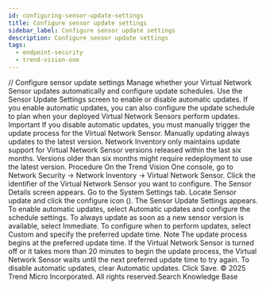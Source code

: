 ```yaml
---
id: configuring-sensor-update-settings
title: Configure sensor update settings
sidebar_label: Configure sensor update settings
description: Configure sensor update settings
tags:
  - endpoint-security
  - trend-vision-one
---
```


/*<![CDATA[*/ $('#title').html($('meta[name=map-description]').attr('content')); /*]]>*/ Configure sensor update settings Manage whether your Virtual Network Sensor updates automatically and configure update schedules. Use the Sensor Update Settings screen to enable or disable automatic updates. If you enable automatic updates, you can also configure the update schedule to plan when your deployed Virtual Network Sensors perform updates. Important If you disable automatic updates, you must manually trigger the update process for the Virtual Network Sensor. Manually updating always updates to the latest version. Network Inventory only maintains update support for Virtual Network Sensor versions released within the last six months. Versions older than six months might require redeployment to use the latest version. Procedure On the Trend Vision One console, go to Network Security → Network Inventory → Virtual Network Sensor. Click the identifier of the Virtual Network Sensor you want to configure. The Sensor Details screen appears. Go to the System Settings tab. Locate Sensor update and click the configure icon (). The Sensor Update Settings appears. To enable automatic updates, select Automatic updates and configure the schedule settings. To always update as soon as a new sensor version is available, select Immediate. To configure when to perform updates, select Custom and specify the preferred update time. Note The update process begins at the preferred update time. If the Virtual Network Sensor is turned off or it takes more than 20 minutes to begin the update process, the Virtual Network Sensor waits until the next preferred update time to try again. To disable automatic updates, clear Automatic updates. Click Save. © 2025 Trend Micro Incorporated. All rights reserved.Search Knowledge Base